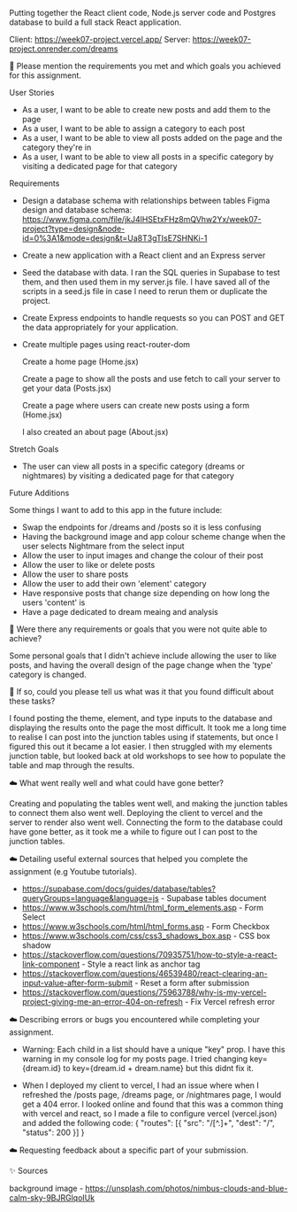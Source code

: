 Putting together the React client code, Node.js server code and Postgres database to build a full stack React application.

Client: https://week07-project.vercel.app/
Server: https://week07-project.onrender.com/dreams

🎯 Please mention the requirements you met and which goals you achieved for this assignment.

User Stories

- As a user, I want to be able to create new posts and add them to the page
- As a user, I want to be able to assign a category to each post
- As a user, I want to be able to view all posts added on the page and the category they're in
- As a user, I want to be able to view all posts in a specific category by visiting a dedicated page for that category

Requirements

- Design a database schema with relationships between tables
  Figma design and database schema: https://www.figma.com/file/jkJ4lHSEtxFHz8mQVhw2Yx/week07-project?type=design&node-id=0%3A1&mode=design&t=Ua8T3gTIsE7SHNKi-1
- Create a new application with a React client and an Express server
- Seed the database with data. I ran the SQL queries in Supabase to test them, and then used them in my server.js file. I have saved all of the scripts in a seed.js file in case I need to rerun them or duplicate the project.
- Create Express endpoints to handle requests so you can POST and GET the data appropriately for your application.
- Create multiple pages using react-router-dom

  Create a home page (Home.jsx)

  Create a page to show all the posts and use fetch to call your server to get your data (Posts.jsx)

  Create a page where users can create new posts using a form (Home.jsx)

  I also created an about page (About.jsx)

Stretch Goals

- The user can view all posts in a specific category (dreams or nightmares) by visiting a dedicated page for that category

Future Additions

Some things I want to add to this app in the future include:

- Swap the endpoints for /dreams and /posts so it is less confusing
- Having the background image and app colour scheme change when the user selects Nightmare from the select input
- Allow the user to input images and change the colour of their post
- Allow the user to like or delete posts
- Allow the user to share posts
- Allow the user to add their own 'element' category
- Have responsive posts that change size depending on how long the users 'content' is
- Have a page dedicated to dream meaing and analysis

🎯 Were there any requirements or goals that you were not quite able to achieve?

Some personal goals that I didn't achieve include allowing the user to like posts, and having the overall design of the page change when the 'type' category is changed.

🎯 If so, could you please tell us what was it that you found difficult about these tasks?

I found posting the theme, element, and type inputs to the database and displaying the results onto the page the most difficult. It took me a long time to realise I can post into the junction tables using if statements, but once I figured this out it became a lot easier. I then struggled with my elements junction table, but looked back at old workshops to see how to populate the table and map through the results.

☁️ What went really well and what could have gone better?

Creating and populating the tables went well, and making the junction tables to connect them also went well. Deploying the client to vercel and the server to render also went well. Connecting the form to the database could have gone better, as it took me a while to figure out I can post to the junction tables.

☁️ Detailing useful external sources that helped you complete the assignment (e.g Youtube tutorials).

- https://supabase.com/docs/guides/database/tables?queryGroups=language&language=js - Supabase tables document
- https://www.w3schools.com/html/html_form_elements.asp - Form Select
- https://www.w3schools.com/html/html_forms.asp - Form Checkbox
- https://www.w3schools.com/css/css3_shadows_box.asp - CSS box shadow
- https://stackoverflow.com/questions/70935751/how-to-style-a-react-link-component - Style a react link as anchor tag
- https://stackoverflow.com/questions/46539480/react-clearing-an-input-value-after-form-submit - Reset a form after submission
- https://stackoverflow.com/questions/75963788/why-is-my-vercel-project-giving-me-an-error-404-on-refresh - Fix Vercel refresh error

☁️ Describing errors or bugs you encountered while completing your assignment.

- Warning: Each child in a list should have a unique "key" prop. I have this warning in my console log for my posts page. I tried changing key={dream.id} to key={dream.id + dream.name} but this didnt fix it.

- When I deployed my client to vercel, I had an issue where when I refreshed the /posts page, /dreams page, or /nightmares page, I would get a 404 error. I looked online and found that this was a common thing with vercel and react, so I made a file to configure vercel (vercel.json) and added the following code: { "routes": [{ "src": "/[^.]+", "dest": "/", "status": 200 }] }

☁️ Requesting feedback about a specific part of your submission.

✨ Sources

background image - https://unsplash.com/photos/nimbus-clouds-and-blue-calm-sky-9BJRGlqoIUk
